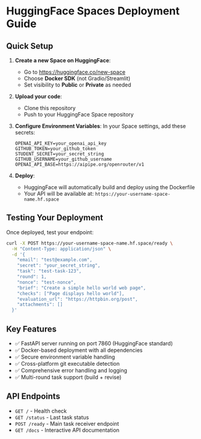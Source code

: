 # HuggingFace Spaces Deployment Guide

## Quick Setup

1. **Create a new Space on HuggingFace**:
   - Go to https://huggingface.co/new-space
   - Choose **Docker SDK** (not Gradio/Streamlit)
   - Set visibility to **Public** or **Private** as needed

2. **Upload your code**:
   - Clone this repository
   - Push to your HuggingFace Space repository

3. **Configure Environment Variables**:
   In your Space settings, add these secrets:
   ```
   OPENAI_API_KEY=your_openai_api_key
   GITHUB_TOKEN=your_github_token  
   STUDENT_SECRET=your_secret_string
   GITHUB_USERNAME=your_github_username
   OPENAI_API_BASE=https://aipipe.org/openrouter/v1
   ```

4. **Deploy**:
   - HuggingFace will automatically build and deploy using the Dockerfile
   - Your API will be available at: `https://your-username-space-name.hf.space`

## Testing Your Deployment

Once deployed, test your endpoint:

```bash
curl -X POST https://your-username-space-name.hf.space/ready \
  -H "Content-Type: application/json" \
  -d '{
    "email": "test@example.com",
    "secret": "your_secret_string", 
    "task": "test-task-123",
    "round": 1,
    "nonce": "test-nonce",
    "brief": "Create a simple hello world web page",
    "checks": ["Page displays hello world"],
    "evaluation_url": "https://httpbin.org/post",
    "attachments": []
  }'
```

## Key Features

- ✅ FastAPI server running on port 7860 (HuggingFace standard)
- ✅ Docker-based deployment with all dependencies
- ✅ Secure environment variable handling
- ✅ Cross-platform git executable detection
- ✅ Comprehensive error handling and logging
- ✅ Multi-round task support (build + revise)

## API Endpoints

- `GET /` - Health check
- `GET /status` - Last task status  
- `POST /ready` - Main task receiver endpoint
- `GET /docs` - Interactive API documentation